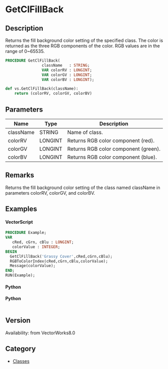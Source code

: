 # GetClFillBack

## Description
Returns the fill background color setting of the specified class. The color is returned as the three RGB components of the color. RGB values are in the range of 0~65535.

```pascal
PROCEDURE GetClFillBack(
				className   : STRING;
				VAR colorRV : LONGINT;
				VAR colorGV : LONGINT;
				VAR colorBV : LONGINT);
```

```python
def vs.GetClFillBack(className):
    return (colorRV, colorGV, colorBV)
```

## Parameters
|Name|Type|Description|
|---|---|---|
|className|STRING|Name of class.|
|colorRV|LONGINT|Returns RGB color component (red).|
|colorGV|LONGINT|Returns RGB color component (green).|
|colorBV|LONGINT|Returns RGB color component (blue).|

## Remarks
Returns the fill background color setting of the class named className in parameters colorRV, colorGV, and colorBV.

## Examples
#### VectorScript ####
```pascal
PROCEDURE Example;
VAR
   cRed, cGrn, cBlu : LONGINT;
   colorValue : INTEGER;
BEGIN
  GetClFillBack('Grassy Cover',cRed,cGrn,cBlu);
  RGBToColorIndex(cRed,cGrn,cBlu,colorValue);
  Message(colorValue);
END;
RUN(Example);
```
#### Python ####
#### Python ####
```python

```

## Version
Availability: from VectorWorks8.0

## Category
* [Classes](../Categories/Classes.md)
